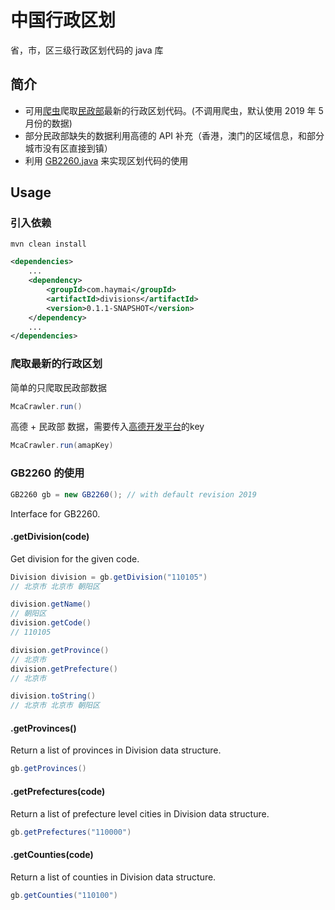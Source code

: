 # 中国行政区划
省，市，区三级行政区划代码的 java 库

## 简介
* 可用[爬虫](https://github.com/CrawlScript/WebCollector)爬取[民政部](http://www.mca.gov.cn/article/sj/xzqh/)最新的行政区划代码。(不调用爬虫，默认使用 2019 年 5月份的数据)
* 部分民政部缺失的数据利用高德的 API 补充（香港，澳门的区域信息，和部分城市没有区直接到镇）
* 利用 [GB2260.java](https://github.com/cn/GB2260.java) 来实现区划代码的使用

## Usage

### 引入依赖
```shell
mvn clean install
```

```xml
<dependencies>
    ...
    <dependency>
        <groupId>com.haymai</groupId>
        <artifactId>divisions</artifactId>
        <version>0.1.1-SNAPSHOT</version>
    </dependency>
    ...
</dependencies>
```

### 爬取最新的行政区划

简单的只爬取民政部数据
```java
McaCrawler.run()
```

高德 + 民政部 数据，需要传入[高德开发平台](https://lbs.amap.com/api/webservice/guide/api/district/?sug_index=3#scene)的key
```java
McaCrawler.run(amapKey)
```

### GB2260 的使用

```java
GB2260 gb = new GB2260(); // with default revision 2019
```

Interface for GB2260.

#### .getDivision(code)

Get division for the given code.

```java
Division division = gb.getDivision("110105")
// 北京市 北京市 朝阳区

division.getName()
// 朝阳区
division.getCode()
// 110105

division.getProvince()
// 北京市
division.getPrefecture()
// 北京市

division.toString()
// 北京市 北京市 朝阳区
```

#### .getProvinces()

Return a list of provinces in Division data structure.

```java
gb.getProvinces()
```

#### .getPrefectures(code)

Return a list of prefecture level cities in Division data structure.

```java
gb.getPrefectures("110000")
```

#### .getCounties(code)

Return a list of counties in Division data structure.

```java
gb.getCounties("110100")
```
